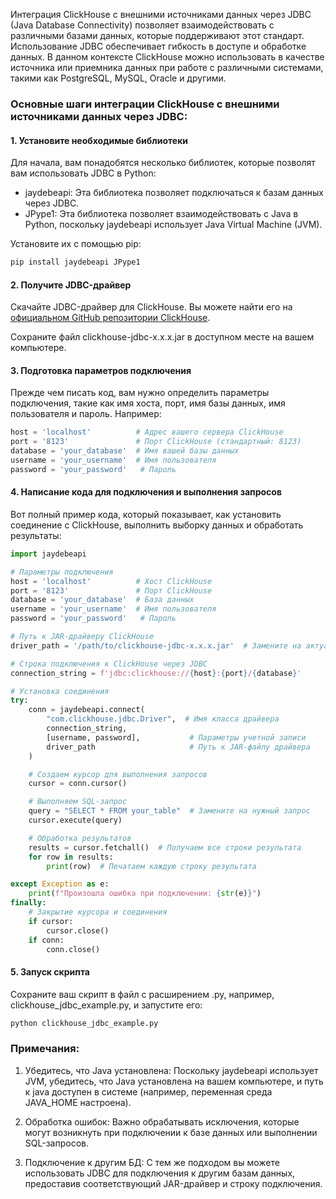 Интеграция ClickHouse с внешними источниками данных через JDBC (Java Database Connectivity) позволяет взаимодействовать с различными базами данных, которые поддерживают этот стандарт. Использование JDBC обеспечивает гибкость в доступе и обработке данных. В данном контексте ClickHouse можно использовать в качестве источника или приемника данных при работе с различными системами, такими как PostgreSQL, MySQL, Oracle и другими.

### Основные шаги интеграции ClickHouse с внешними источниками данных через JDBC:

#### 1. Установите необходимые библиотеки

Для начала, вам понадобятся несколько библиотек, которые позволят вам использовать JDBC в Python:

- jaydebeapi: Эта библиотека позволяет подключаться к базам данных через JDBC.
- JPype1: Эта библиотека позволяет взаимодействовать с Java в Python, поскольку jaydebeapi использует Java Virtual Machine (JVM).

Установите их с помощью pip:

```sh
pip install jaydebeapi JPype1
```

#### 2. Получите JDBC-драйвер

Скачайте JDBC-драйвер для ClickHouse. Вы можете найти его на [официальном GitHub репозитории ClickHouse](https://github.com/ClickHouse/clickhouse-jdbc).

Сохраните файл clickhouse-jdbc-x.x.x.jar в доступном месте на вашем компьютере.

#### 3. Подготовка параметров подключения

Прежде чем писать код, вам нужно определить параметры подключения, такие как имя хоста, порт, имя базы данных, имя пользователя и пароль. Например:

```py
host = 'localhost'          # Адрес вашего сервера ClickHouse
port = '8123'               # Порт ClickHouse (стандартный: 8123)
database = 'your_database'  # Имя вашей базы данных
username = 'your_username'  # Имя пользователя
password = 'your_password'   # Пароль
```

#### 4. Написание кода для подключения и выполнения запросов

Вот полный пример кода, который показывает, как установить соединение с ClickHouse, выполнить выборку данных и обработать результаты:

```py
import jaydebeapi

# Параметры подключения
host = 'localhost'          # Хост ClickHouse
port = '8123'               # Порт ClickHouse
database = 'your_database'  # База данных
username = 'your_username'  # Имя пользователя
password = 'your_password'   # Пароль

# Путь к JAR-драйверу ClickHouse
driver_path = '/path/to/clickhouse-jdbc-x.x.x.jar'  # Замените на актуальный путь к JAR-файлу

# Строка подключения к ClickHouse через JDBC
connection_string = f'jdbc:clickhouse://{host}:{port}/{database}'

# Установка соединения
try:
    conn = jaydebeapi.connect(
        "com.clickhouse.jdbc.Driver",  # Имя класса драйвера
        connection_string,
        [username, password],           # Параметры учетной записи
        driver_path                     # Путь к JAR-файлу драйвера
    )

    # Создаем курсор для выполнения запросов
    cursor = conn.cursor()

    # Выполняем SQL-запрос
    query = "SELECT * FROM your_table"  # Замените на нужный запрос
    cursor.execute(query)

    # Обработка результатов
    results = cursor.fetchall()  # Получаем все строки результата
    for row in results:
        print(row)  # Печатаем каждую строку результата

except Exception as e:
    print(f"Произошла ошибка при подключении: {str(e)}")
finally:
    # Закрытие курсора и соединения
    if cursor:
        cursor.close()
    if conn:
        conn.close()
```

#### 5. Запуск скрипта

Сохраните ваш скрипт в файл с расширением .py, например, clickhouse_jdbc_example.py, и запустите его:

```sh
python clickhouse_jdbc_example.py
```

### Примечания:

1. Убедитесь, что Java установлена: Поскольку jaydebeapi использует JVM, убедитесь, что Java установлена на вашем компьютере, и путь к java доступен в системе (например, переменная среда JAVA_HOME настроена).

2. Обработка ошибок: Важно обрабатывать исключения, которые могут возникнуть при подключении к базе данных или выполнении SQL-запросов.

3. Подключение к другим БД: С тем же подходом вы можете использовать JDBC для подключения к другим базам данных, предоставив соответствующий JAR-драйвер и строку подключения.
